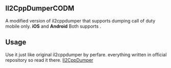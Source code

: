 ## Il2CppDumperCODM
A modified version of il2cppdumper that supports dumping call of duty mobile only. **iOS** and **Android** Both supports .
## Usage
Use it just like original il2cppdumper by perfare. everything written in official repository so read it there.
[Il2CppDumper](https://github.com/Perfare/Il2CppDumper)